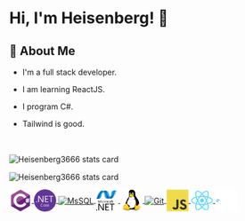 # Hi, I'm Heisenberg! 👋

## 🚀 About Me


- I'm a full stack developer.

- I am learning ReactJS.

- I program C#.

- Tailwind is good.

<p>&nbsp;

<img align="center" src="https://github-readme-stats.vercel.app/api?username=Heisenberg3666&show_icons=true&theme=github_dark" alt="Heisenberg3666 stats card" /></p>

<p>

<img align="center" src="https://github-readme-stats.vercel.app/api/top-langs?username=Heisenberg3666&theme=github_dark&layout=compact" alt="Heisenberg3666 stats card" /></p>

<a href="https://www.w3schools.com/cs/" target="blank">

<img align="center" src="https://raw.githubusercontent.com/devicons/devicon/master/icons/csharp/csharp-original.svg" alt="C#" height="40" width="40" />

</a>

<a href="https://dotnet.microsoft.com/en-us" target="blank">

<img align="center" src="https://github.com/devicons/devicon/raw/master/icons/dotnetcore/dotnetcore-original.svg" alt="dotnetcore" height="40" width="40" />

</a>

<a href="https://www.microsoft.com/en-us/sql-server" target="blank">

<img align="center" src="https://www.svgrepo.com/show/303229/microsoft-sql-server-logo.svg" alt="MsSQL" height="40" width="40" />

</a>

<a href="https://dotnet.microsoft.com/" target="blank">

<img align="center" src="https://raw.githubusercontent.com/devicons/devicon/master/icons/dot-net/dot-net-original-wordmark.svg" alt="Dotnet" height="40" width="40" />

</a>

<a href="https://www.linux.org/" target="blank">

<img align="center" src="https://raw.githubusercontent.com/devicons/devicon/master/icons/linux/linux-original.svg" alt="Linux" height="40" width="40" />

</a>

<a href="https://git-scm.com/" target="blank">

<img align="center" src="https://www.vectorlogo.zone/logos/git-scm/git-scm-icon.svg" alt="Git" height="40" width="40" />

</a>

<a href="https://javascript.com/" target="blank">
  <img align="center" src="https://github.com/devicons/devicon/raw/master/icons/javascript/javascript-original.svg" alt="JavaScript" height="40" width="40" />
</a>

<a href="https://react.dev/" target="blank">
  <img align="center" src="https://github.com/devicons/devicon/raw/master/icons/react/react-original.svg" alt="React" height="40" width="40" />
</a>

<a href="https://tailwindcss.com/" target="blank">
  <img align="center" src="https://github.com/devicons/devicon/raw/master/icons/tailwindcss/tailwindcss-original-wordmark.svg" alt="Tailwind" height="40" width="40" />
</a>

